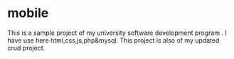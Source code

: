 # mobile
This is a sample project of my university software development program . I have use here html,css,js,php&amp;mysql. This project is also of my updated crud project.
